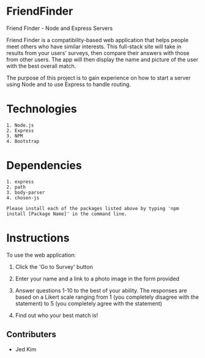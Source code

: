 # FriendFinder
Friend Finder - Node and Express Servers

Friend Finder is a compatibility-based web application that helps people meet others who have similar interests. This full-stack site will take in results from your users' surveys, then compare their answers with those from other users. The app will then display the name and picture of the user with the best overall match. 

The purpose of this project is to gain experience on how to start a server using Node and to use Express to handle routing.

# Technologies
```
1. Node.js
2. Express
3. NPM
4. Bootstrap
```

# Dependencies
```
1. express
2. path
3. body-parser
4. chosen-js

Please install each of the packages listed above by typing 'npm install [Package Name]' in the command line.
```

# Instructions
To use the web application:

1. Click the 'Go to Survey' button

2. Enter your name and a link to a photo image in the form provided

3. Answer questions 1-10 to the best of your ability. The responses are based on a Likert scale ranging from 1 (you completely disagree with the statement) to 5 (you completely agree with the statement)

4. Find out who your best match is!

## Contributers
* Jed Kim